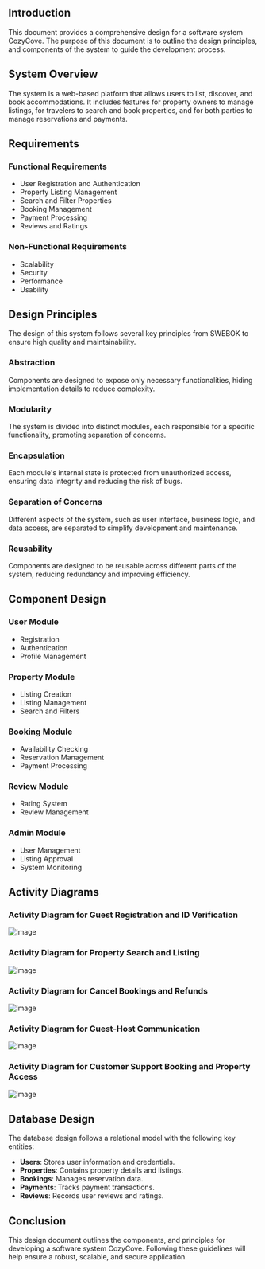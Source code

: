 ## Introduction
This document provides a comprehensive design for a software system CozyCove. The purpose of this document is to outline the design principles, and components of the system to guide the development process.

## System Overview
The system is a web-based platform that allows users to list, discover, and book accommodations. It includes features for property owners to manage listings, for travelers to search and book properties, and for both parties to manage reservations and payments.

## Requirements
### Functional Requirements
- User Registration and Authentication
- Property Listing Management
- Search and Filter Properties
- Booking Management
- Payment Processing
- Reviews and Ratings

### Non-Functional Requirements
- Scalability
- Security
- Performance
- Usability

## Design Principles
The design of this system follows several key principles from SWEBOK to ensure high quality and maintainability.

### Abstraction
Components are designed to expose only necessary functionalities, hiding implementation details to reduce complexity.

### Modularity
The system is divided into distinct modules, each responsible for a specific functionality, promoting separation of concerns.

### Encapsulation
Each module's internal state is protected from unauthorized access, ensuring data integrity and reducing the risk of bugs.

### Separation of Concerns
Different aspects of the system, such as user interface, business logic, and data access, are separated to simplify development and maintenance.

### Reusability
Components are designed to be reusable across different parts of the system, reducing redundancy and improving efficiency.

## Component Design
### User Module
- Registration
- Authentication
- Profile Management

### Property Module
- Listing Creation
- Listing Management
- Search and Filters

### Booking Module
- Availability Checking
- Reservation Management
- Payment Processing

### Review Module
- Rating System
- Review Management

### Admin Module
- User Management
- Listing Approval
- System Monitoring

## Activity Diagrams
### Activity Diagram for Guest Registration and ID Verification
![image](https://github.com/SWENGG4Y2024/SWENGG4Y2024Team02/assets/87032748/985f600d-5ded-4f11-af55-b30ce5158478)

### Activity Diagram for Property Search and Listing
![image](https://github.com/SWENGG4Y2024/SWENGG4Y2024Team02/assets/87032748/b9e4101a-6170-48f1-93a7-949e54b1b0ee)

### Activity Diagram for Cancel Bookings and Refunds
![image](https://github.com/SWENGG4Y2024/SWENGG4Y2024Team02/assets/87032748/7850323e-05fc-4509-aa66-9bc5727668df)

### Activity Diagram for Guest-Host Communication
![image](https://github.com/SWENGG4Y2024/SWENGG4Y2024Team02/assets/87032748/d36aa4f6-d113-4ad9-ad4a-4386054560e4)

### Activity Diagram for Customer Support Booking and Property Access
![image](https://github.com/SWENGG4Y2024/SWENGG4Y2024Team02/assets/87032748/39f93d92-c3cf-42f2-ae05-0dfac02e21f2)






## Database Design
The database design follows a relational model with the following key entities:
- **Users**: Stores user information and credentials.
- **Properties**: Contains property details and listings.
- **Bookings**: Manages reservation data.
- **Payments**: Tracks payment transactions.
- **Reviews**: Records user reviews and ratings.
  
## Conclusion
This design document outlines the  components, and principles for developing a software system CozyCove. Following these guidelines will help ensure a robust, scalable, and secure application.
